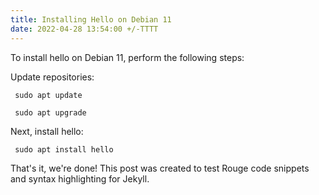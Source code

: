 ```yaml
---
title: Installing Hello on Debian 11
date: 2022-04-28 13:54:00 +/-TTTT
---
```


To install hello on Debian 11, perform the following steps:

Update repositories:

```
 sudo apt update
```

```
 sudo apt upgrade
```

Next, install hello:

```
 sudo apt install hello
```

That's it, we're done! This post was created to test Rouge code snippets and syntax highlighting for Jekyll.
